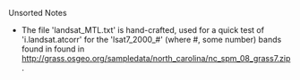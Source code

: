 Unsorted Notes

* The file  'landsat_MTL.txt'  is hand-crafted, used for a quick test of  
'i.landsat.atcorr'  for the  'lsat7_2000_#' (where #, some number) bands found 
in found in 
<http://grass.osgeo.org/sampledata/north_carolina/nc_spm_08_grass7.zip>.

